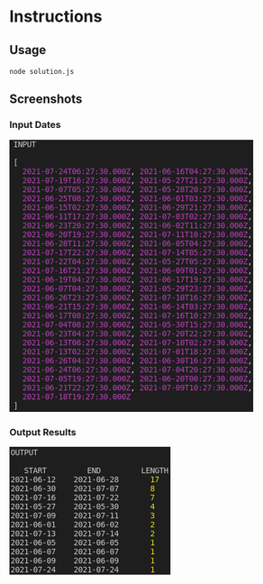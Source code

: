 # Instructions

## Usage

```
node solution.js
```

## Screenshots

### Input Dates

![](img/input.png)

### Output Results

![](img/output.png)
